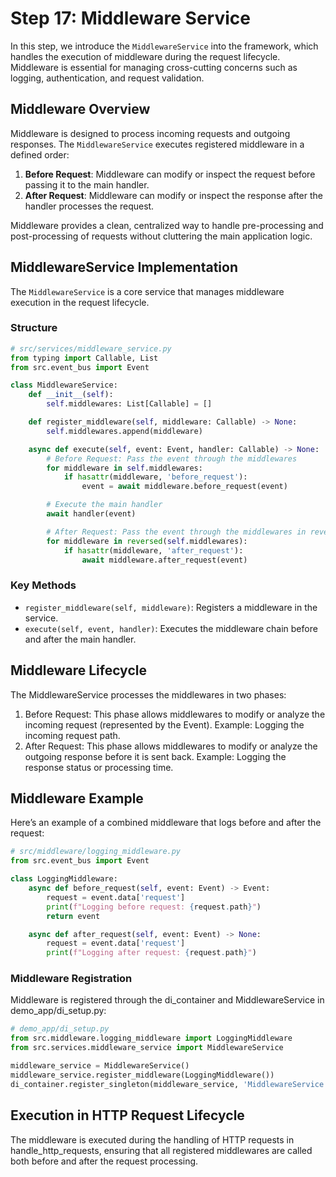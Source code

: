 # Step 17: Middleware Service

In this step, we introduce the `MiddlewareService` into the framework, which handles the execution of middleware
during the request lifecycle. Middleware is essential for managing cross-cutting concerns such as logging, 
authentication, and request validation.

## Middleware Overview

Middleware is designed to process incoming requests and outgoing responses. The `MiddlewareService` executes 
registered middleware in a defined order:

1. **Before Request**: Middleware can modify or inspect the request before passing it to the main handler.
2. **After Request**: Middleware can modify or inspect the response after the handler processes the request.

Middleware provides a clean, centralized way to handle pre-processing and post-processing of requests without 
cluttering the main application logic.

## MiddlewareService Implementation

The `MiddlewareService` is a core service that manages middleware execution in the request lifecycle.

### Structure

```python
# src/services/middleware_service.py
from typing import Callable, List
from src.event_bus import Event

class MiddlewareService:
    def __init__(self):
        self.middlewares: List[Callable] = []

    def register_middleware(self, middleware: Callable) -> None:
        self.middlewares.append(middleware)

    async def execute(self, event: Event, handler: Callable) -> None:
        # Before Request: Pass the event through the middlewares
        for middleware in self.middlewares:
            if hasattr(middleware, 'before_request'):
                event = await middleware.before_request(event)

        # Execute the main handler
        await handler(event)

        # After Request: Pass the event through the middlewares in reverse order
        for middleware in reversed(self.middlewares):
            if hasattr(middleware, 'after_request'):
                await middleware.after_request(event)
```

### Key Methods

- `register_middleware(self, middleware)`: Registers a middleware in the service.
- `execute(self, event, handler)`: Executes the middleware chain before and after the main handler.

## Middleware Lifecycle

The MiddlewareService processes the middlewares in two phases:

1. Before Request: This phase allows middlewares to modify or analyze the incoming request (represented by the Event).
    Example: Logging the incoming request path.
2. After Request: This phase allows middlewares to modify or analyze the outgoing response before it is sent back.
    Example: Logging the response status or processing time.

## Middleware Example

Here’s an example of a combined middleware that logs before and after the request:
```python
# src/middleware/logging_middleware.py
from src.event_bus import Event

class LoggingMiddleware:
    async def before_request(self, event: Event) -> Event:
        request = event.data['request']
        print(f"Logging before request: {request.path}")
        return event

    async def after_request(self, event: Event) -> None:
        request = event.data['request']
        print(f"Logging after request: {request.path}")
```

### Middleware Registration

Middleware is registered through the di_container and MiddlewareService in demo_app/di_setup.py:

```python
# demo_app/di_setup.py
from src.middleware.logging_middleware import LoggingMiddleware
from src.services.middleware_service import MiddlewareService

middleware_service = MiddlewareService()
middleware_service.register_middleware(LoggingMiddleware())
di_container.register_singleton(middleware_service, 'MiddlewareService')
```

## Execution in HTTP Request Lifecycle

The middleware is executed during the handling of HTTP requests in handle_http_requests, ensuring that all 
registered middlewares are called both before and after the request processing.
